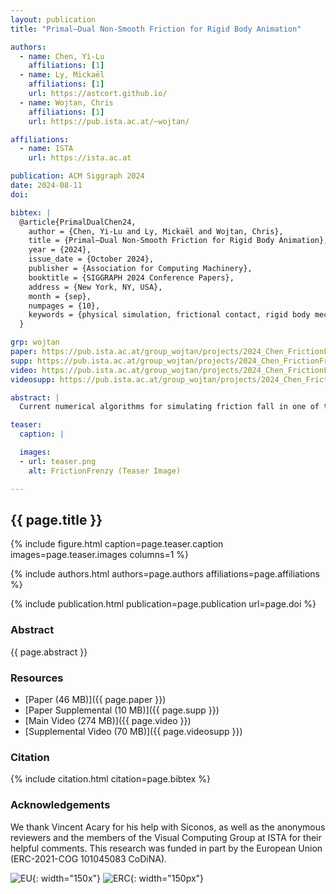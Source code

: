 ```yaml
---
layout: publication
title: "Primal–Dual Non-Smooth Friction for Rigid Body Animation"

authors:
  - name: Chen, Yi-Lu
    affiliations: [1]
  - name: Ly, Mickaël
    affiliations: [1]
    url: https://astcort.github.io/
  - name: Wojtan, Chris
    affiliations: [1]
    url: https://pub.ista.ac.at/~wojtan/

affiliations:
  - name: ISTA
    url: https://ista.ac.at

publication: ACM Siggraph 2024
date: 2024-08-11
doi: 

bibtex: |
  @article{PrimalDualChen24,
    author = {Chen, Yi-Lu and Ly, Mickaël and Wojtan, Chris},
    title = {Primal–Dual Non-Smooth Friction for Rigid Body Animation},
    year = {2024},
    issue_date = {October 2024},
    publisher = {Association for Computing Machinery},
    booktitle = {SIGGRAPH 2024 Conference Papers},
    address = {New York, NY, USA},
    month = {sep},
    numpages = {10},
    keywords = {physical simulation, frictional contact, rigid body mechanics, nonsmooth dynamics}
  }

grp: wojtan
paper: https://pub.ista.ac.at/group_wojtan/projects/2024_Chen_FrictionFrenzy/sig24_friction_authors.pdf
supp: https://pub.ista.ac.at/group_wojtan/projects/2024_Chen_FrictionFrenzy/sig24_friction_supplementary.pdf
video: https://pub.ista.ac.at/group_wojtan/projects/2024_Chen_FrictionFrenzy/friction_frenzy_main_video.mp4
videosupp: https://pub.ista.ac.at/group_wojtan/projects/2024_Chen_FrictionFrenzy/friction_frenzy_supp_video.mp4

abstract: |
  Current numerical algorithms for simulating friction fall in one of two camps: smooth solvers sacrifice the stable treatment of static friction in exchange for fast convergence, and non-smooth solvers accurately compute friction at convergence rates that are often prohibitive for large graphics applications. We introduce a novel bridge between these two ideas that computes static and dynamic friction stably and efficiently. Our key idea is to convert the highly constrained non-smooth problem into an unconstrained smooth problem using logarithmic barriers that converges to the exact solution as accuracy increases. We phrase the problem as an interior point primal-dual problem that can be solved efficiently with Newton iteration. We observe quadratic convergence despite the non-smooth nature of the original problem, and our method is well-suited for large systems of tightly packed objects with many contact points. We demonstrate the efficacy of our method with stable piles of grains and stacks of objects, complex granular flows, and robust interlocking assemblies of rigid bodies.

teaser:
  caption: |

  images:
  - url: teaser.png
    alt: FrictionFrenzy (Teaser Image)

---
```


## {{ page.title }}

{% include figure.html caption=page.teaser.caption images=page.teaser.images columns=1 %}

{% include authors.html authors=page.authors affiliations=page.affiliations %}

{% include publication.html publication=page.publication url=page.doi %}

### Abstract

{{ page.abstract }}

### Resources

* [Paper (46 MB)]({{ page.paper }})
* [Paper Supplemental (10 MB)]({{ page.supp }})
* [Main Video (274 MB)]({{ page.video }})
* [Supplemental Video (70 MB)]({{ page.videosupp }})

### Citation

{% include citation.html citation=page.bibtex %}

### Acknowledgements
We thank Vincent Acary for his help with Siconos, as well as the anonymous reviewers and the members of the Visual Computing Group at ISTA for their helpful comments. This research was funded in part by the European Union (ERC-2021-COG 101045083 CoDiNA).

![EU](flag_yellow_low.jpg){: width="150x"}
![ERC](LOGO-ERC.jpg){: width="150px"}
